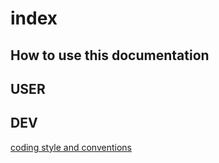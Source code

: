 # index

## How to use this documentation

## USER

## DEV

[coding style and conventions](/doc/DEV/conventions.md)
